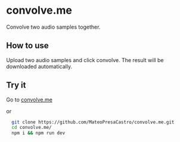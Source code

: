 # convolve.me

Convolve two audio samples together.

## How to use

Upload two audio samples and click convolve. The result will be downloaded automatically.

## Try it

Go to [convolve.me](convolve.me)

or

```bash
  git clone https://github.com/MateoPresaCastro/convolve.me.git
  cd convolve.me/
  npm i && npm run dev
```
